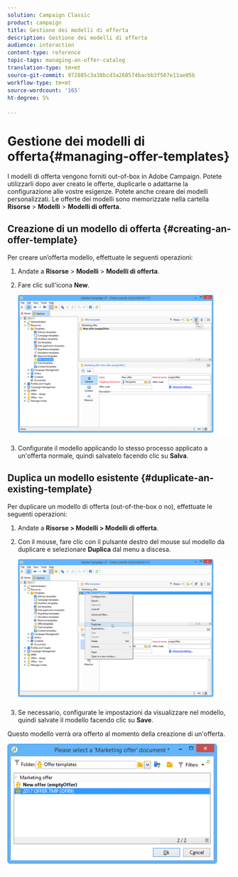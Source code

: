 ```yaml
---
solution: Campaign Classic
product: campaign
title: Gestione dei modelli di offerta
description: Gestione dei modelli di offerta
audience: interaction
content-type: reference
topic-tags: managing-an-offer-catalog
translation-type: tm+mt
source-git-commit: 972885c3a38bcd3a260574bacbb3f507e11ae05b
workflow-type: tm+mt
source-wordcount: '165'
ht-degree: 5%

---
```



# Gestione dei modelli di offerta{#managing-offer-templates}

I modelli di offerta vengono forniti out-of-box in  Adobe Campaign. Potete utilizzarli dopo aver creato le offerte, duplicarle o adattarne la configurazione alle vostre esigenze. Potete anche creare dei modelli personalizzati. Le offerte dei modelli sono memorizzate nella cartella **Risorse** > **Modelli** > **Modelli di offerta**.

## Creazione di un modello di offerta {#creating-an-offer-template}

Per creare un’offerta modello, effettuate le seguenti operazioni:

1. Andate a **Risorse** > **Modelli** > **Modelli di offerta**.
1. Fare clic sull&#39;icona **New**.

   ![](assets/offer_model_001.png)

1. Configurate il modello applicando lo stesso processo applicato a un&#39;offerta normale, quindi salvatelo facendo clic su **Salva**.

## Duplica un modello esistente {#duplicate-an-existing-template}

Per duplicare un modello di offerta (out-of-the-box o no), effettuate le seguenti operazioni:

1. Andate a **Risorse > Modelli > Modelli di offerta**.
1. Con il mouse, fare clic con il pulsante destro del mouse sul modello da duplicare e selezionare **Duplica** dal menu a discesa.

   ![](assets/offer_model_002.png)

1. Se necessario, configurate le impostazioni da visualizzare nel modello, quindi salvate il modello facendo clic su **Save**.

Questo modello verrà ora offerto al momento della creazione di un&#39;offerta.

![](assets/offer_modelcreated_001.png)

